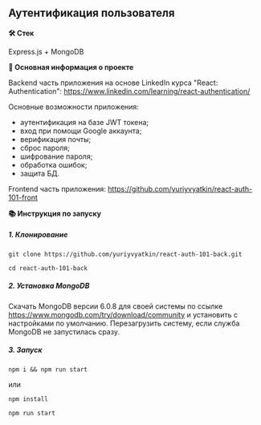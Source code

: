 ## Аутентификация пользователя

**🛠️ Стек**

Express.js + MongoDB

**💬 Основная информация о проекте**

Backend часть приложения на основе LinkedIn курса "React: Authentication":
https://www.linkedin.com/learning/react-authentication/

Основные возможности приложения:
* аутентификация на базе JWT токена;
* вход при помощи Google аккаунта;
* верификация почты;
* сброс пароля;
* шифрование пароля;
* обработка ошибок;
* защита БД.

Frontend часть приложения: https://github.com/yuriyvyatkin/react-auth-101-front

**📚 Инструкция по запуску**

##### 1. Клонирование

```
git clone https://github.com/yuriyvyatkin/react-auth-101-back.git
```

```
cd react-auth-101-back
```

##### 2. Установка MongoDB

Скачать MongoDB версии 6.0.8 для своей системы по ссылке https://www.mongodb.com/try/download/community и установить с настройками по умолчанию. Перезагрузить систему, если служба MongoDB не запустилась сразу.

##### 3. Запуск

```
npm i && npm run start
```

или

```
npm install
```

```
npm run start
```
